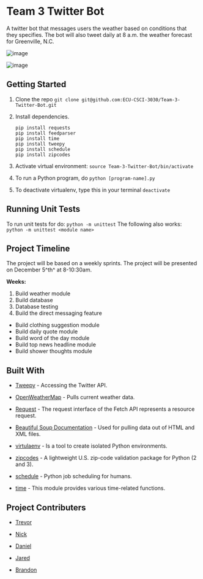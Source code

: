 # Team 3 Twitter Bot
A twitter bot that messages users the weather based on conditions that they specifies. The bot will also tweet daily at 8 a.m. the weather forecast for Greenville, N.C.

![image](https://img.shields.io/badge/completion-90%25-blue.svg)

![image](http://www.smallplanet.com/soapbox/wp-content/uploads/2018/06/22adb21cd5efbf3d4dde9a8ce8c188c3.jpg)

## Getting Started

1. Clone the repo `git clone git@github.com:ECU-CSCI-3030/Team-3-Twitter-Bot.git`

2. Install dependencies.

   ```
   pip install requests
   pip install feedparser
   pip install time
   pip install tweepy
   pip install schedule
   pip install zipcodes
   ```

3. Activate virtual environment: `source Team-3-Twitter-Bot/bin/activate`

4. To run a Python program, do `python [program-name].py`

5. To deactivate virtualenv, type this in your terminal `deactivate`



## Running Unit Tests

To run unit tests for do: `python -m unittest`
The following also works: `python -m unittest <module name>`



## Project Timeline

The project will be based on a weekly sprints. The project will be presented on December 5^th^ at 8-10:30am.

**Weeks:**

1. Build weather module
2. Build database
3. Database testing
4. Build the direct messaging feature

- Build clothing suggestion module
- Build daily quote module
- Build word of the day module
- Build top news headline module
- Build shower thoughts module



## Built With

- [Tweepy](http://docs.tweepy.org/en/v3.5.0/getting_started.html) - Accessing the Twitter API.

- [OpenWeatherMap](https://openweathermap.org/api) - Pulls current weather data.

- [Request](https://developer.mozilla.org/en-US/docs/Web/API/Request) - The request interface of the Fetch API represents a resource request.

- [Beautiful Soup Documentation](https://www.crummy.com/software/BeautifulSoup/bs4/doc/) - Used for pulling data out of HTML and XML files.

- [virtulaenv](https://virtualenv.pypa.io/en/stable/) - Is a tool to create isolated Python environments.

- [zipcodes](https://pypi.org/project/zipcodes/) - A lightweight U.S. zip-code validation package for Python (2 and 3).

- [schedule](https://pypi.org/project/schedule/) - Python job scheduling for humans. 

- [time](https://docs.python.org/2/library/time.html) - This module provides various time-related functions.



## Project Contributers

- [Trevor](https://github.com/Downeyt16)

- [Nick](https://github.com/ellisn15)

- [Daniel](https://github.com/DanielLeeMeeks)

- [Jared](https://githib.com/phillipsjar12)

- [Brandon](https://github.com/brandonAdame)

